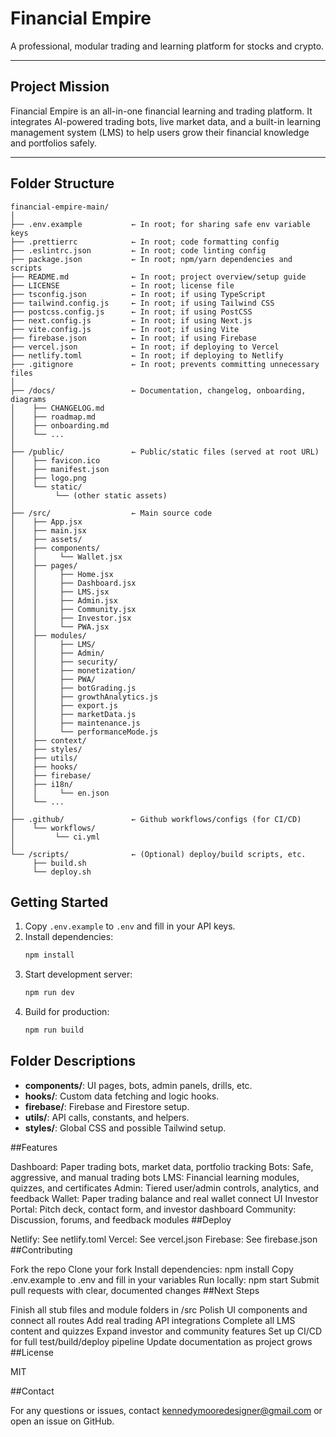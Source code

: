 # Financial Empire

A professional, modular trading and learning platform for stocks and crypto.

---

## Project Mission

Financial Empire is an all-in-one financial learning and trading platform. It integrates AI-powered trading bots, live market data, and a built-in learning management system (LMS) to help users grow their financial knowledge and portfolios safely.

---

## Folder Structure

```plaintext
financial-empire-main/
│
├── .env.example           ← In root; for sharing safe env variable keys
├── .prettierrc            ← In root; code formatting config
├── .eslintrc.json         ← In root; code linting config
├── package.json           ← In root; npm/yarn dependencies and scripts
├── README.md              ← In root; project overview/setup guide
├── LICENSE                ← In root; license file
├── tsconfig.json          ← In root; if using TypeScript
├── tailwind.config.js     ← In root; if using Tailwind CSS
├── postcss.config.js      ← In root; if using PostCSS
├── next.config.js         ← In root; if using Next.js
├── vite.config.js         ← In root; if using Vite
├── firebase.json          ← In root; if using Firebase
├── vercel.json            ← In root; if deploying to Vercel
├── netlify.toml           ← In root; if deploying to Netlify
├── .gitignore             ← In root; prevents committing unnecessary files
│
├── /docs/                 ← Documentation, changelog, onboarding, diagrams
│    ├── CHANGELOG.md
│    ├── roadmap.md
│    ├── onboarding.md
│    └── ...
│
├── /public/               ← Public/static files (served at root URL)
│    ├── favicon.ico
│    ├── manifest.json
│    ├── logo.png
│    └── static/
│         └── (other static assets)
│
├── /src/                  ← Main source code
│    ├── App.jsx
│    ├── main.jsx
│    ├── assets/
│    ├── components/
│    │     └── Wallet.jsx
│    ├── pages/
│    │     ├── Home.jsx
│    │     ├── Dashboard.jsx
│    │     ├── LMS.jsx
│    │     ├── Admin.jsx
│    │     ├── Community.jsx
│    │     ├── Investor.jsx
│    │     └── PWA.jsx
│    ├── modules/
│    │     ├── LMS/
│    │     ├── Admin/
│    │     ├── security/
│    │     ├── monetization/
│    │     ├── PWA/
│    │     ├── botGrading.js
│    │     ├── growthAnalytics.js
│    │     ├── export.js
│    │     ├── marketData.js
│    │     ├── maintenance.js
│    │     └── performanceMode.js
│    ├── context/
│    ├── styles/
│    ├── utils/
│    ├── hooks/
│    ├── firebase/
│    ├── i18n/
│    │     └── en.json
│    └── ...
│
├── .github/               ← Github workflows/configs (for CI/CD)
│    └── workflows/
│         └── ci.yml
│
└── /scripts/              ← (Optional) deploy/build scripts, etc.
     ├── build.sh
     └── deploy.sh
```

## Getting Started

1. Copy `.env.example` to `.env` and fill in your API keys.
2. Install dependencies:
   ```bash
   npm install
   ```
3. Start development server:
   ```bash
   npm run dev
   ```
4. Build for production:
   ```bash
   npm run build
   ```

## Folder Descriptions

- **components/**: UI pages, bots, admin panels, drills, etc.
- **hooks/**: Custom data fetching and logic hooks.
- **firebase/**: Firebase and Firestore setup.
- **utils/**: API calls, constants, and helpers.
- **styles/**: Global CSS and possible Tailwind setup.

##Features

Dashboard: Paper trading bots, market data, portfolio tracking
Bots: Safe, aggressive, and manual trading bots
LMS: Financial learning modules, quizzes, and certificates
Admin: Tiered user/admin controls, analytics, and feedback
Wallet: Paper trading balance and real wallet connect UI
Investor Portal: Pitch deck, contact form, and investor dashboard
Community: Discussion, forums, and feedback modules
##Deploy

Netlify: See netlify.toml
Vercel: See vercel.json
Firebase: See firebase.json
##Contributing

Fork the repo
Clone your fork
Install dependencies: npm install
Copy .env.example to .env and fill in your variables
Run locally: npm start
Submit pull requests with clear, documented changes
##Next Steps

 Finish all stub files and module folders in /src
 Polish UI components and connect all routes
 Add real trading API integrations
 Complete all LMS content and quizzes
 Expand investor and community features
 Set up CI/CD for full test/build/deploy pipeline
 Update documentation as project grows
##License

MIT

##Contact

For any questions or issues, contact kennedymooredesigner@gmail.com or open an issue on GitHub.

